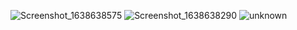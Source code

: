 ![Screenshot_1638638575](https://user-images.githubusercontent.com/13693800/144718618-fb11ad17-5786-405a-bc96-204a7af4bc3c.png)
![Screenshot_1638638290](https://user-images.githubusercontent.com/13693800/144718514-c4d33fee-8337-4668-80a1-344db54028ce.png)
![unknown](https://user-images.githubusercontent.com/13693800/138138561-db00749e-eed4-4d5d-a767-214eff8c4433.png)
